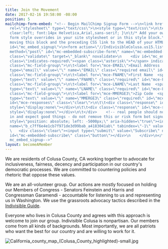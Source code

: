 ```yaml
---
title: Join the Movement
date: 2017-02-16 19:58:00 -08:00
position: 5
mailchimp-form-embed: "<!-- Begin MailChimp Signup Form -->\n<link href=\"//cdn-images.mailchimp.com/embedcode/classic-10_7.css\"
  rel=\"stylesheet\" type=\"text/css\">\n<style type=\"text/css\">\n\t#mc_embed_signup{background:#fff;
  clear:left; font:14px Helvetica,Arial,sans-serif; }\n\t/* Add your own MailChimp
  form style overrides in your site stylesheet or in this style block.\n\t   We recommend
  moving this block and the preceding CSS link to the HEAD of your HTML file. */\n</style>\n<div
  id=\"mc_embed_signup\">\n<form action=\"//IndivisibleColusa.us15.list-manage.com/subscribe/post?u=c7ff6e4e1cb7f971de3d99bab&amp;id=a4183041ab\"
  method=\"post\" id=\"mc-embedded-subscribe-form\" name=\"mc-embedded-subscribe-form\"
  class=\"validate\" target=\"_blank\" novalidate>\n    <div id=\"mc_embed_signup_scroll\">\n\t\n<div
  class=\"indicates-required\"><span class=\"asterisk\">*</span> indicates required</div>\n<div
  class=\"mc-field-group\">\n\t<label for=\"mce-EMAIL\">Email Address  <span class=\"asterisk\">*</span>\n</label>\n\t<input
  type=\"email\" value=\"\" name=\"EMAIL\" class=\"required email\" id=\"mce-EMAIL\">\n</div>\n<div
  class=\"mc-field-group\">\n\t<label for=\"mce-FNAME\">First Name  <span class=\"asterisk\">*</span>\n</label>\n\t<input
  type=\"text\" value=\"\" name=\"FNAME\" class=\"required\" id=\"mce-FNAME\">\n</div>\n<div
  class=\"mc-field-group\">\n\t<label for=\"mce-LNAME\">Last Name  <span class=\"asterisk\">*</span>\n</label>\n\t<input
  type=\"text\" value=\"\" name=\"LNAME\" class=\"required\" id=\"mce-LNAME\">\n</div>\n<div
  class=\"mc-field-group\">\n\t<label for=\"mce-MMERGE3\">Zip Code  <span class=\"asterisk\">*</span>\n</label>\n\t<input
  type=\"text\" value=\"\" name=\"MMERGE3\" class=\"required\" id=\"mce-MMERGE3\">\n</div>\n\t<div
  id=\"mce-responses\" class=\"clear\">\n\t\t<div class=\"response\" id=\"mce-error-response\"
  style=\"display:none\"></div>\n\t\t<div class=\"response\" id=\"mce-success-response\"
  style=\"display:none\"></div>\n\t</div>    <!-- real people should not fill this
  in and expect good things - do not remove this or risk form bot signups-->\n    <div
  style=\"position: absolute; left: -5000px;\" aria-hidden=\"true\"><input type=\"text\"
  name=\"b_c7ff6e4e1cb7f971de3d99bab_a4183041ab\" tabindex=\"-1\" value=\"\"></div>\n
  \   <div class=\"clear\"><input type=\"submit\" value=\"Subscribe\" name=\"subscribe\"
  id=\"mc-embedded-subscribe\" class=\"button\"></div>\n    </div>\n</form>\n</div>\n\n<!--End
  mc_embed_signup-->"
layout: becomeAMember
---
```


We are residents of Colusa County, CA working together to advocate for inclusiveness, fairness, decency and participation in our country's democratic processes. We are committed to countering policies and rhetoric that oppose these values. 

We are an all-volunteer group. Our actions are mostly focused on holding our Members of Congress - Senators Feinstein and Harris and Congressman Garamendi - accountable for listening to us and representing us in Washington. We use the grassroots advocacy tactics described in the [Indivisible Guide](http://indivisible.org/guide).

Everyone who lives in Colusa County and agrees with this approach is welcome to join our group. Indivisible Colusa is nonpartisan. Our members come from all kinds of backgrounds. Most importantly, we are all patriots who want the best for our country and are willing to work for it.

![California_county_map_(Colusa_County_highlighted)-small.jpg](/uploads/California_county_map_(Colusa_County_highlighted)-small.jpg)